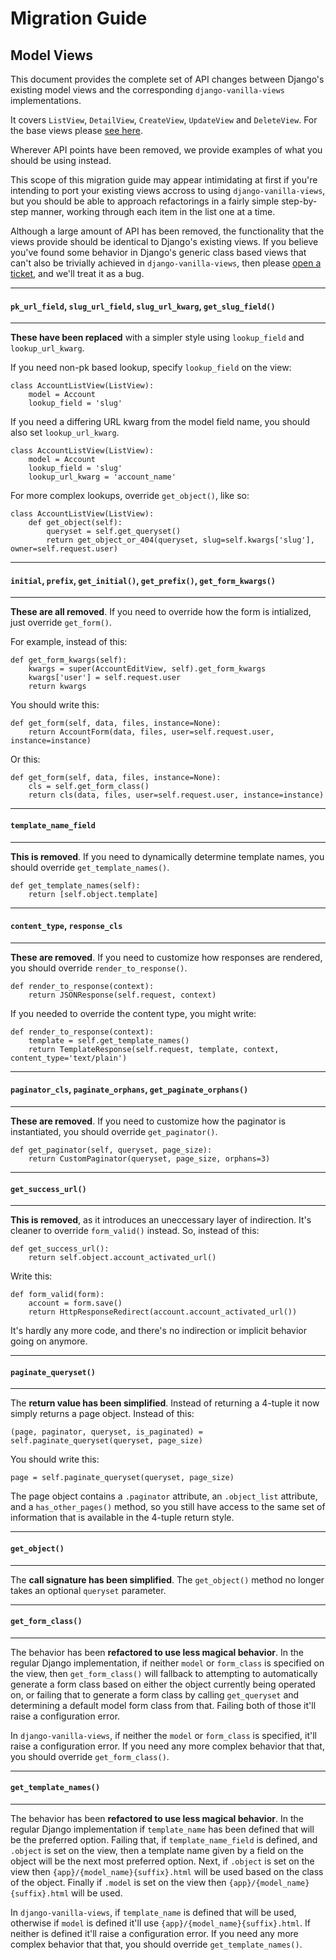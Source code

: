 # Migration Guide

## Model Views

This document provides the complete set of API changes between Django's existing model views and the corresponding `django-vanilla-views` implementations.

It covers `ListView`, `DetailView`, `CreateView`, `UpdateView` and `DeleteView`.  For the base views please [see here][base-views].

Wherever API points have been removed, we provide examples of what you should be using instead.

This scope of this migration guide may appear intimidating at first if you're intending to port your existing views accross to using `django-vanilla-views`, but you should be able to approach refactorings in a fairly simple step-by-step manner, working through each item in the list one at a time.

Although a large amount of API has been removed, the functionality that the views provide should be identical to Django's existing views.  If you believe you've found some behavior in Django's generic class based views that can't also be trivially achieved in `django-vanilla-views`, then please [open a ticket][tickets], and we'll treat it as a bug.

---

#### `pk_url_field`, `slug_url_field`, `slug_url_kwarg`, `get_slug_field()`

---

**These have been replaced** with a simpler style using `lookup_field` and `lookup_url_kwarg`.

If you need non-pk based lookup, specify `lookup_field` on the view:

    class AccountListView(ListView):
        model = Account
        lookup_field = 'slug'

If you need a differing URL kwarg from the model field name, you should also set `lookup_url_kwarg`.

    class AccountListView(ListView):
        model = Account
        lookup_field = 'slug'
        lookup_url_kwarg = 'account_name'

For more complex lookups, override `get_object()`, like so:

    class AccountListView(ListView):
		def get_object(self):
		    queryset = self.get_queryset()
		    return get_object_or_404(queryset, slug=self.kwargs['slug'], owner=self.request.user)

---

#### `initial`, `prefix`, `get_initial()`, `get_prefix()`, `get_form_kwargs()`

---

**These are all removed**.  If you need to override how the form is intialized, just override `get_form()`.

For example, instead of this:

	def get_form_kwargs(self):
	    kwargs = super(AccountEditView, self).get_form_kwargs
	    kwargs['user'] = self.request.user
	    return kwargs

You should write this:

    def get_form(self, data, files, instance=None):
        return AccountForm(data, files, user=self.request.user, instance=instance)

Or this:

    def get_form(self, data, files, instance=None):
        cls = self.get_form_class()
        return cls(data, files, user=self.request.user, instance=instance)

---

#### `template_name_field`

---

**This is removed**.  If you need to dynamically determine template names, you should override `get_template_names()`.

    def get_template_names(self):
        return [self.object.template]

---

#### `content_type`, `response_cls`

---

**These are removed**.  If you need to customize how responses are rendered, you should override `render_to_response()`.

    def render_to_response(context):
        return JSONResponse(self.request, context)

If you needed to override the content type, you might write:

    def render_to_response(context):
    	template = self.get_template_names()
        return TemplateResponse(self.request, template, context, content_type='text/plain')

---

#### `paginator_cls`, `paginate_orphans`, `get_paginate_orphans()`

---

**These are removed**.  If you need to customize how the paginator is instantiated, you should override `get_paginator()`.

    def get_paginator(self, queryset, page_size):
        return CustomPaginator(queryset, page_size, orphans=3)

---

#### `get_success_url()`

---

**This is removed**, as it introduces an uneccessary layer of indirection.  It's cleaner to override `form_valid()` instead.  So, instead of this:

    def get_success_url():
        return self.object.account_activated_url()

Write this:

    def form_valid(form):
        account = form.save()
        return HttpResponseRedirect(account.account_activated_url())

It's hardly any more code, and there's no indirection or implicit behavior going on anymore.

---

#### `paginate_queryset()`

---

The **return value has been simplified**.  Instead of returning a 4-tuple it now simply returns a page object.  Instead of this:

	(page, paginator, queryset, is_paginated) = self.paginate_queryset(queryset, page_size)

You should write this:

    page = self.paginate_queryset(queryset, page_size)

The page object contains a `.paginator` attribute, an `.object_list` attribute, and a `has_other_pages()` method, so you still have access to the same set of information that is available in the 4-tuple return style.

---

#### `get_object()`

---

The **call signature has been simplified**.  The `get_object()` method no longer takes an optional `queryset` parameter.

---

#### `get_form_class()`

---

The behavior has been **refactored to use less magical behavior**.  In the regular Django implementation, if neither `model` or `form_class` is specified on the view, then `get_form_class()` will fallback to attempting to automatically generate a form class based on either the object currently being operated on, or failing that to generate a form class by calling `get_queryset` and determining a default model form class from that.  Failing both of those it'll raise a configuration error.

In `django-vanilla-views`, if neither the `model` or `form_class` is specified, it'll raise a configuration error.  If you need any more complex behavior that that, you should override `get_form_class()`.

---

#### `get_template_names()`

---

The behavior has been **refactored to use less magical behavior**.  In the regular Django implementation if `template_name` has been defined that will be the preferred option.  Failing that, if `template_name_field` is defined, and `.object` is set on the view, then a template name given by a field on the object will be the next most preferred option.  Next, if `.object` is set on the view then `{app}/{model_name}{suffix}.html` will be used based on the class of the object.  Finally if `.model` is set on the view then  `{app}/{model_name}{suffix}.html` will be used.

In `django-vanilla-views`, if `template_name` is defined that will be used, otherwise if `model` is defined it'll use `{app}/{model_name}{suffix}.html`.  If neither is defined it'll raise a configuration error.  If you need any more complex behavior that that, you should override `get_template_names()`.

[base-views]: base-views.md
[tickets]: https://github.com/tomchristie/django-vanilla-views/issues
